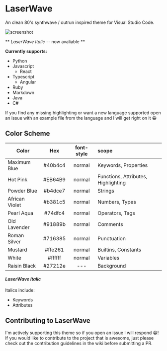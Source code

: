 # LaserWave

An clean 80's synthwave / outrun inspired theme for Visual Studio Code.

![screenshot](https://github.com/Jaredk3nt/laserwave/raw/master/screenshot.png)

** *LaserWave Italic* -- now avaliable **

**Currently supports:**
- Python
- Javascript
    - React
- Typescript
    - Angular
- Ruby
- Markdown
- Java
- C#

If you find any missing highlighting or want a new language supported open an issue with an example file from the language and I will get right on it 😀

## Color Scheme

| Color   | Hex         | font-style  | scope |
| ------- |:-----------:|:-----------:|:-----|
| Maximum Blue | #40b4c4 | normal | Keywords, Properties |
| Hot Pink | #EB64B9 | normal | Functions, Attributes, Highlighting |
| Powder Blue | #b4dce7 | normal | Strings |
| African Violet | #b381c5 | normal | Numbers, Types |
| Pearl Aqua | #74dfc4 | normal | Operators, Tags |
| Old Lavender | #91889b | normal | Comments |
| Roman Silver | #716385 | normal | Punctuation |
| Mustard | #ffe261 | normal | Builtins, Constants |
| White | #ffffff | normal | Variables |
| Raisin Black | #27212e | --- | Background |

#### *LaserWave Italic*

Italics include:
  - Keywords
  - Attributes

## Contributing to LaserWave

I'm actively supporting this theme so if you open an issue I will respond 😁! If you would like to contribute to the project that is awesome, just please check out the contribution guidelines in the wiki before submitting a PR.